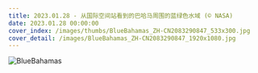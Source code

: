 ```yaml
---
title: 2023.01.28 - 从国际空间站看到的巴哈马周围的蓝绿色水域 (© NASA)
date: 2023.01.28 00:00:00
cover_index: /images/thumbs/BlueBahamas_ZH-CN2083290847_533x300.jpg
cover_detail: /images/BlueBahamas_ZH-CN2083290847_1920x1080.jpg
---
```


![BlueBahamas](/images/BlueBahamas_ZH-CN2083290847_1920x1080.jpg)
